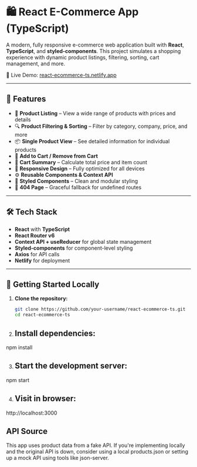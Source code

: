 # 🛍️ React E-Commerce App (TypeScript)

A modern, fully responsive e-commerce web application built with **React**, **TypeScript**, and **styled-components**. This project simulates a shopping experience with dynamic product listings, filtering, sorting, cart management, and more.

🚀 Live Demo: [react-ecommerce-ts.netlify.app](https://react-ecommerce-ts.netlify.app/)

---

## 🔧 Features

- 🛒 **Product Listing** – View a wide range of products with prices and details
- 🔍 **Product Filtering & Sorting** – Filter by category, company, price, and more
- 📦 **Single Product View** – See detailed information for individual products
- 🧺 **Add to Cart / Remove from Cart**
- 🧮 **Cart Summary** – Calculate total price and item count
- 🔄 **Responsive Design** – Fully optimized for all devices
- ⚙️ **Reusable Components & Context API**
- 🎨 **Styled Components** – Clean and modular styling
- 🚫 **404 Page** – Graceful fallback for undefined routes

---

## 🛠️ Tech Stack

- **React** with **TypeScript**
- **React Router v6**
- **Context API + useReducer** for global state management
- **Styled-components** for component-level styling
- **Axios** for API calls
- **Netlify** for deployment

---

## 🚀 Getting Started Locally

1. **Clone the repository:**

   ```bash
   git clone https://github.com/your-username/react-ecommerce-ts.git
   cd react-ecommerce-ts
   ```

2. ## Install dependencies:

npm install

3. ## Start the development server:

npm start

4. ## Visit in browser:

http://localhost:3000

## API Source

This app uses product data from a fake API. If you're implementing locally and the original API is down, consider using a local products.json or setting up a mock API using tools like json-server.
